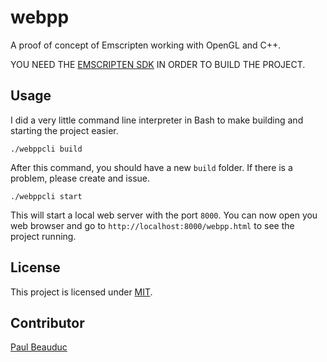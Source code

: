# webpp

A proof of concept of Emscripten working with OpenGL and C++.

YOU NEED THE [EMSCRIPTEN SDK](https://emscripten.org/docs/getting_started/downloads.html) IN ORDER TO BUILD THE PROJECT.

## Usage

I did a very little command line interpreter in Bash to make building and starting the project easier.

```
./webppcli build
```

After this command, you should have a new ```build``` folder. 
If there is a problem, please create and issue.

```
./webppcli start
```

This will start a local web server with the port ```8000```.
You can now open you web browser and go to ```http://localhost:8000/webpp.html``` to see the project running.

## License

This project is licensed under [MIT](https://github.com/acerlorion/webpp/-/blob/master/LICENSE).

## Contributor

[Paul Beauduc](https://github.com/acerlorion)
